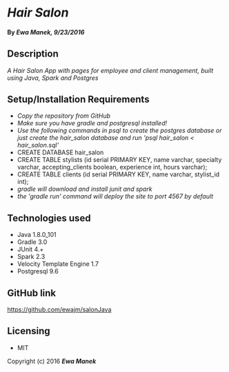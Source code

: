 # _Hair Salon_

#### By _Ewa Manek, 9/23/2016_

## Description

_A Hair Salon App with pages for employee and client management, built using Java, Spark and Postgres_

## Setup/Installation Requirements

* _Copy the repository from GitHub_
* _Make sure you have gradle and postgresql installed!_
* _Use the following commands in psql to create the postgres database or just create the hair_salon database and run 'psql hair_salon < hair\_salon.sql'_
 * CREATE DATABASE hair_salon
 * CREATE TABLE stylists (id serial PRIMARY KEY, name varchar, specialty varchar, accepting_clients boolean, experience int, hours varchar);
 * CREATE TABLE clients (id serial PRIMARY KEY, name varchar, stylist_id int);
* _gradle will download and install junit and spark_
* _the 'gradle run' command will deploy the site to port 4567 by default_

## Technologies used

* Java 1.8.0_101
* Gradle 3.0
* JUnit 4.+
* Spark 2.3
* Velocity Template Engine 1.7
* Postgresql 9.6

## GitHub link

https://github.com/ewajm/salonJava

## Licensing

* MIT

Copyright (c) 2016 **_Ewa Manek_**
